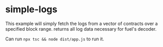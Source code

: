 # simple-logs
This example will simply fetch the logs from a vector of contracts over a specified block range.
returns all log data necessary for fuel's decoder.

Can run `npx tsc && node dist/app.js` to run it.